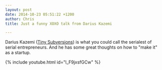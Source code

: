 ```yaml
---
layout: post
date: 2014-10-23 05:51:22 +1200
author: Chris
title: Just a funny XOXO talk from Darius Kazemi

---
```


Darius Kazemi ([Tiny Subversions](http://tinysubversions.com)) is what you could call the serialest of serial entrepreneurs. And he has some great thoughts on how to "make it" as a startup. 

{% include youtube.html id="l_F9jxsfGCw" %}